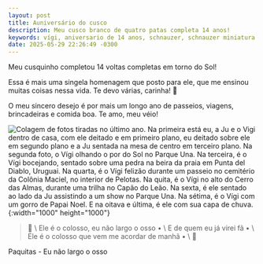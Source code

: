 ```yaml
---
layout: post
title: Auniversário do cusco
description: Meu cusco branco de quatro patas completa 14 anos!
keywords: vígi, aniversario de 14 anos, schnauzer, schnauzer miniatura
date: 2025-05-29 22:26:49 -0300
---
```


Meu cusquinho completou 14 voltas completas em torno do Sol!

Essa é mais uma singela homenagem que posto para ele, que me ensinou muitas coisas nessa vida. Te devo várias, carinha! 👊

O meu sincero desejo é por mais um longo ano de passeios, viagens, brincadeiras e comida boa. Te amo, meu véio!

![Colagem de fotos tiradas no último ano. Na primeira está eu, a Ju e o Vigi dentro de casa, com ele deitado e em primeiro plano, eu deitado sobre ele em segundo plano e a Ju sentada na mesa de centro em terceiro plano. Na segunda foto, o Vígi olhando o por do Sol no Parque Una. Na terceira, é o Vígi bocejando, sentado sobre uma pedra na beira da praia em Punta del Diablo, Uruguai. Na quarta, é o Vígi felizão durante um passeio no cemitério da Colônia Maciel, no interior de Pelotas. Na quita, é o Vígi no alto do Cerro das Almas, durante uma trilha no Capão do Leão. Na sexta, é ele sentado ao lado da Ju assistindo a um show no Parque Una. Na sétima, é o Vígi com um gorro de Papai Noel. E na oitava e última, é ele com sua capa de chuva.](/assets/images/blog/2025-05-29-auniversario_do_cusco/01.webp "Colagem de fotos tiradas no último ano. Na primeira está eu, a Ju e o Vigi dentro de casa, com ele deitado e em primeiro plano, eu deitado sobre ele em segundo plano e a Ju sentada na mesa de centro em terceiro plano. Na segunda foto, o Vígi olhando o por do Sol no Parque Una. Na terceira, é o Vígi bocejando, sentado sobre uma pedra na beira da praia em Punta del Diablo, Uruguai. Na quarta, é o Vígi felizão durante um passeio no cemitério da Colônia Maciel, no interior de Pelotas. Na quita, é o Vígi no alto do Cerro das Almas, durante uma trilha no Capão do Leão. Na sexta, é ele sentado ao lado da Ju assistindo a um show no Parque Una. Na sétima, é o Vígi com um gorro de Papai Noel. E na oitava e última, é ele com sua capa de chuva."){:width="1000" height="1000"}

> &#127932; \\
Ele é o colosso, eu não largo o osso • \\
E de quem eu já virei fã • \\
Ele é o colosso que vem me acordar de manhã • \\
&#127932;

Paquitas - Eu não largo o osso
